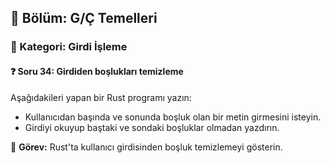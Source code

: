## 📘 Bölüm: G/Ç Temelleri  
### 🔹 Kategori: Girdi İşleme  
#### ❓ Soru 34: Girdiden boşlukları temizleme

Aşağıdakileri yapan bir Rust programı yazın:

- Kullanıcıdan başında ve sonunda boşluk olan bir metin girmesini isteyin.
- Girdiyi okuyup baştaki ve sondaki boşluklar olmadan yazdırın.

🔧 **Görev:** Rust'ta kullanıcı girdisinden boşluk temizlemeyi gösterin.
